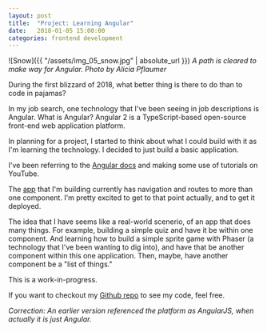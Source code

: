 ```yaml
---
layout: post
title:  "Project: Learning Angular"
date:   2018-01-05 15:00:00
categories: frontend development
---
```


![Snow]({{ "/assets/img_05_snow.jpg" | absolute_url }})
*A path is cleared to make way for Angular. Photo by Alicia Pflaumer*

During the first blizzard of 2018, what better thing is there to do than to code in pajamas?

In my job search, one technology that I've been seeing in job descriptions is Angular. What is Angular? Angular 2 is a TypeScript-based open-source front-end web application platform.

In planning for a project, I started to think about what I could build with it as I'm learning the technology. I decided to just build a basic application.

I've been referring to the [Angular docs][angular-docs] and making some use of tutorials on YouTube.

The [app][angular-app] that I'm building currently has navigation and routes to more than one component. I'm pretty excited to get to that point actually, and to get it deployed.

The idea that I have seems like a real-world scenerio, of an app that does many things. For example, building a simple quiz and have it be within one component. And learning how to build a simple sprite game with Phaser (a technology that I've been wanting to dig into), and have that be another component within this one application. Then, maybe, have another component be a "list of things."

This is a work-in-progress.

If you want to checkout my [Github repo][github-repo] to see my code, feel free.

*Correction: An earlier version referenced the platform as AngularJS, when actually it is just Angular.*

[angular-docs]: https://angular.io/
[angular-app]: https://aliciapflaumer.github.io/angular-app/
[github-repo]: https://github.com/aliciapflaumer/angular-app
